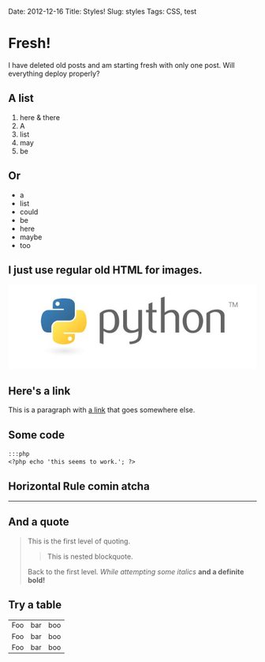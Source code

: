 Date: 2012-12-16 
Title: Styles!
Slug: styles
Tags: CSS, test

# Fresh!

I have deleted old posts and am starting fresh with only one post. Will everything deploy properly?

## A list

1. here & there
2. A
3. list
4. may
5. be

## Or

- a
- list
- could
- be
- here
- maybe
- too

## I just use regular old HTML for images.

<img src="/static/images/python.jpg" />


## Here's a link

This is a paragraph with [a link](http://whatcheer.com) that goes somewhere else.

## Some code

    :::php
    <?php echo 'this seems to work.'; ?>

## Horizontal Rule comin atcha

- - - 


## And a quote

> This is the first level of quoting.
>
> > This is nested blockquote.
>
> Back to the first level. *While attempting some italics* **and a definite bold!**

## Try a table

<table>
    <tr>
        <td>Foo</td><td>bar</td><td>boo</td>
    </tr>
    <tr>
        <td>Foo</td><td>bar</td><td>boo</td>
    </tr>
    <tr>    
        <td>Foo</td><td>bar</td><td>boo</td>
    </tr>
</table>